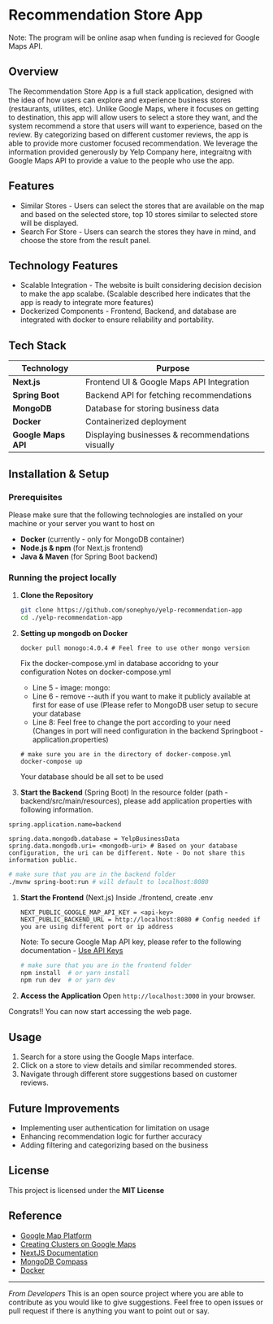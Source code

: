 # Recommendation Store App

Note: The program will be online asap when funding is recieved for Google Maps API.

## Overview
The Recommendation Store App is a full stack application, designed with the idea of how users can explore and experience business stores (restaurants, utilites, etc). Unlike Google Maps, where it focuses on getting to destination, this app will allow users to select a store they want, and the system recommend a store that users will want to experience, based on the review. By categorizing based on different customer reviews, the app is able to provide more customer focused recommendation. We leverage the information provided generously by Yelp Company here, integraitng with Google Maps API to provide a value to the people who use the app.

## Features
- Similar Stores - Users can select the stores that are available on the map and based on the selected store, top 10 stores similar to selected store will be displayed.
- Search For Store - Users can search the stores they have in mind, and choose the store from the result panel.

## Technology Features
- Scalable Integration - The website is built considering decision decision to make the app scalabe. (Scalable described here indicates that the app is ready to integrate more features)
- Dockerized Components - Frontend, Backend, and database are integrated with docker to ensure reliability and portability.


## Tech Stack
| Technology | Purpose |
|------------|---------|
| **Next.js** | Frontend UI & Google Maps API Integration |
| **Spring Boot** | Backend API for fetching recommendations |
| **MongoDB** | Database for storing business data |
| **Docker** | Containerized deployment|
| **Google Maps API** | Displaying businesses & recommendations visually |

## Installation & Setup
### Prerequisites
Please make sure that the following technologies are installed on your machine or your server you want to host on
- **Docker** (currently - only for MongoDB container)
- **Node.js & npm** (for Next.js frontend)
- **Java & Maven** (for Spring Boot backend)

### Running the project locally
1. **Clone the Repository**
   ```sh
   git clone https://github.com/sonephyo/yelp-recommendation-app
   cd ./yelp-recommendation-app
   ```
2. **Setting up mongodb on Docker**
    ```
    docker pull monogo:4.0.4 # Feel free to use other mongo version 
    ```
    Fix the docker-compose.yml in database accoridng to your configuration
    Notes on docker-compose.yml
    - Line 5 - image: mongo:<version> 
    - Line 6 - remove --auth if you want to make it publicly available at first for ease of use (Please refer to MongoDB user setup to secure your database
    - Line 8: Feel free to change the port according to your need (Changes in port will need configuration in the backend Springboot - application.properties)
   ```
   # make sure you are in the directory of docker-compose.yml
   docker-compose up
   ```
   Your database should be all set to be used

3. **Start the Backend** (Spring Boot)
   In the resource folder (path - backend/src/main/resources), please add application properties with following information.
  ```
  spring.application.name=backend

spring.data.mongodb.database = YelpBusinessData
spring.data.mongodb.uri= <mongodb-uri> # Based on your database configuration, the uri can be different. Note - Do not share this information public.
  ```
   ```sh
   # make sure that you are in the backend folder
   ./mvnw spring-boot:run # will default to localhost:8080
   ```


1. **Start the Frontend** (Next.js)
   Inside ./frontend, create .env
   ```
   NEXT_PUBLIC_GOOGLE_MAP_API_KEY = <api-key>
   NEXT_PUBLIC_BACKEND_URL = http://localhost:8080 # Config needed if you are using different port or ip address
   ``` 
   Note: To secure Google Map API key, please refer to the following documentation  - [Use API Keys](https://developers.google.com/maps/documentation/embed/get-api-key)
   ```sh
   # make sure that you are in the frontend folder
   npm install  # or yarn install
   npm run dev  # or yarn dev
   ```
2. **Access the Application**
   Open `http://localhost:3000` in your browser.

Congrats!! You can now start accessing the web page.

## Usage
1. Search for a store using the Google Maps interface.
2. Click on a store to view details and similar recommended stores.
3. Navigate through different store suggestions based on customer reviews.

## Future Improvements
- Implementing user authentication for limitation on usage
- Enhancing recommendation logic for further accuracy
- Adding filtering and categorizing based on the business

## License
This project is licensed under the **MIT License**

## Reference

- [Google Map Platform](https://developers.google.com/maps)
- [Creating Clusters on Google Maps](https://www.youtube.com/watch?v=ZvoMak9yApU)
- [NextJS Documentation](https://nextjs.org/docs)
- [MongoDB Compass](https://www.mongodb.com/products/tools/compass)
- [Docker](https://www.docker.com/)

---
<i>From Developers</i>
This is an open source project where you are able to contribute as you would like to give suggestions. Feel free to open issues or pull request if there is anything you want to point out or say.

